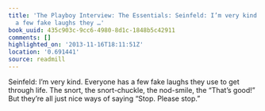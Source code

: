 ```yaml
---
title: 'The Playboy Interview: The Essentials: Seinfeld: I’m very kind. Everyone has
  a few fake laughs they …'
book_uuid: 435c903c-9cc6-4980-8d1c-1848b5c42911
comments: []
highlighted_on: '2013-11-16T18:11:51Z'
location: '0.691441'
source: readmill
---
```


Seinfeld: I’m very kind. Everyone has a few fake laughs they use to get through life. The snort, the snort-chuckle, the nod-smile, the “That’s good!” But they’re all just nice ways of saying “Stop. Please stop.”